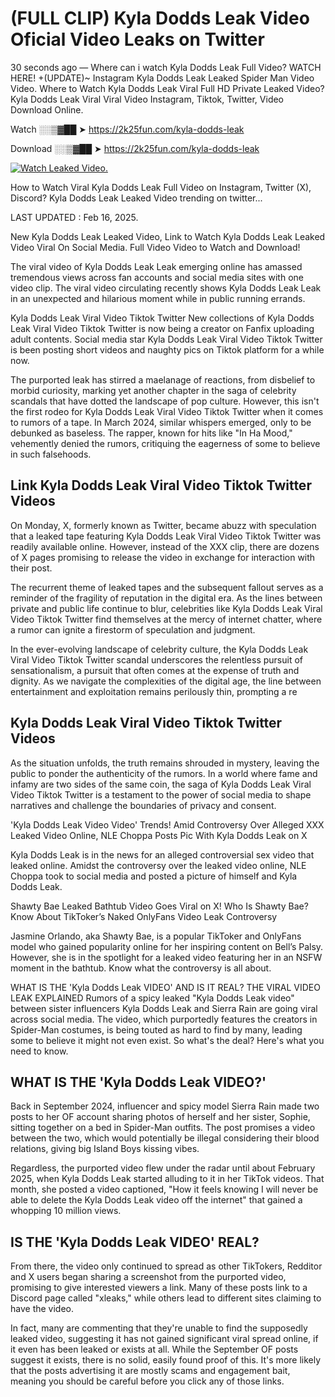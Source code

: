 # (FULL CLIP) Kyla Dodds Leak Video Oficial Video Leaks on Twitter

30 seconds ago — Where can i watch Kyla Dodds Leak Full Video? WATCH HERE! +(UPDATE)~ Instagram Kyla Dodds Leak Leaked Spider Man Video Video. Where to Watch Kyla Dodds Leak Viral Full HD Private Leaked Video? Kyla Dodds Leak Viral Viral Video Instagram, Tiktok, Twitter, Video Download Online.

Watch ░░▒▓██ ➤ https://2k25fun.com/kyla-dodds-leak

Download ░░▒▓██ ➤ https://2k25fun.com/kyla-dodds-leak

[![Watch Leaked Video.](https://miro.medium.com/v2/resize:fit:828/format:webp/1*cilzJN44JGOrTw9NJCrNHA.gif "Watch Leaked Video")](https://2k25fun.com/kyla-dodds-leak)

How to Watch Viral Kyla Dodds Leak Full Video on Instagram, Twitter (X), Discord? Kyla Dodds Leak Leaked Video trending on twitter...

LAST UPDATED : Feb 16, 2025.

New Kyla Dodds Leak Leaked Video, Link to Watch Kyla Dodds Leak Leaked Video Viral On Social Media. Full Video Video to Watch and Download!

The viral video of Kyla Dodds Leak Leak emerging online has amassed tremendous views across fan accounts and social media sites with one video clip. The viral video circulating recently shows Kyla Dodds Leak Leak in an unexpected and hilarious moment while in public running errands.

Kyla Dodds Leak Viral Video Tiktok Twitter New collections of Kyla Dodds Leak Viral Video Tiktok Twitter is now being a creator on Fanfix uploading adult contents. Social media star Kyla Dodds Leak Viral Video Tiktok Twitter is been posting short videos and naughty pics on Tiktok platform for a while now.

The purported leak has stirred a maelanage of reactions, from disbelief to morbid curiosity, marking yet another chapter in the saga of celebrity scandals that have dotted the landscape of pop culture. However, this isn't the first rodeo for Kyla Dodds Leak Viral Video Tiktok Twitter when it comes to rumors of a tape. In March 2024, similar whispers emerged, only to be debunked as baseless. The rapper, known for hits like "In Ha Mood," vehemently denied the rumors, critiquing the eagerness of some to believe in such falsehoods.

## Link Kyla Dodds Leak Viral Video Tiktok Twitter Videos

On Monday, X, formerly known as Twitter, became abuzz with speculation that a leaked tape featuring Kyla Dodds Leak Viral Video Tiktok Twitter was readily available online. However, instead of the XXX clip, there are dozens of X pages promising to release the video in exchange for interaction with their post.

The recurrent theme of leaked tapes and the subsequent fallout serves as a reminder of the fragility of reputation in the digital era. As the lines between private and public life continue to blur, celebrities like Kyla Dodds Leak Viral Video Tiktok Twitter find themselves at the mercy of internet chatter, where a rumor can ignite a firestorm of speculation and judgment.

In the ever-evolving landscape of celebrity culture, the Kyla Dodds Leak Viral Video Tiktok Twitter scandal underscores the relentless pursuit of sensationalism, a pursuit that often comes at the expense of truth and dignity. As we navigate the complexities of the digital age, the line between entertainment and exploitation remains perilously thin, prompting a re

##  Kyla Dodds Leak Viral Video Tiktok Twitter Videos

As the situation unfolds, the truth remains shrouded in mystery, leaving the public to ponder the authenticity of the rumors. In a world where fame and infamy are two sides of the same coin, the saga of Kyla Dodds Leak Viral Video Tiktok Twitter is a testament to the power of social media to shape narratives and challenge the boundaries of privacy and consent.

'Kyla Dodds Leak Video Video' Trends! Amid Controversy Over Alleged XXX Leaked Video Online, NLE Choppa Posts Pic With Kyla Dodds Leak on X

Kyla Dodds Leak is in the news for an alleged controversial sex video that leaked online. Amidst the controversy over the leaked video online, NLE Choppa took to social media and posted a picture of himself and Kyla Dodds Leak.

Shawty Bae Leaked Bathtub Video Goes Viral on X! Who Is Shawty Bae? Know About TikToker’s Naked OnlyFans Video Leak Controversy

Jasmine Orlando, aka Shawty Bae, is a popular TikToker and OnlyFans model who gained popularity online for her inspiring content on Bell’s Palsy. However, she is in the spotlight for a leaked video featuring her in an NSFW moment in the bathtub. Know what the controversy is all about.

WHAT IS THE 'Kyla Dodds Leak VIDEO' AND IS IT REAL? THE VIRAL VIDEO LEAK EXPLAINED Rumors of a spicy leaked "Kyla Dodds Leak video" between sister influencers Kyla Dodds Leak and Sierra Rain are going viral across social media. The video, which purportedly features the creators in Spider-Man costumes, is being touted as hard to find by many, leading some to believe it might not even exist. So what's the deal? Here's what you need to know.

## WHAT IS THE 'Kyla Dodds Leak VIDEO?'

Back in September 2024, influencer and spicy model Sierra Rain made two posts to her OF account sharing photos of herself and her sister, Sophie, sitting together on a bed in Spider-Man outfits. The post promises a video between the two, which would potentially be illegal considering their blood relations, giving big Island Boys kissing vibes.

Regardless, the purported video flew under the radar until about February 2025, when Kyla Dodds Leak started alluding to it in her TikTok videos. That month, she posted a video captioned, "How it feels knowing I will never be able to delete the Kyla Dodds Leak video off the internet" that gained a whopping 10 million views.

## IS THE 'Kyla Dodds Leak VIDEO' REAL?

From there, the video only continued to spread as other TikTokers, Redditor and X users began sharing a screenshot from the purported video, promising to give interested viewers a link. Many of these posts link to a Discord page called "xleaks," while others lead to different sites claiming to have the video.

In fact, many are commenting that they're unable to find the supposedly leaked video, suggesting it has not gained significant viral spread online, if it even has been leaked or exists at all. While the September OF posts suggest it exists, there is no solid, easily found proof of this. It's more likely that the posts advertising it are mostly scams and engagement bait, meaning you should be careful before you click any of those links.